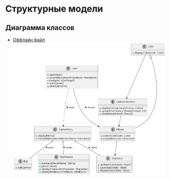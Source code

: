 # Структурные модели
## Диаграмма классов
* [Оффлайн файл](diagrams/class_diagram.puml)
![Диаграмма классов](diagrams/class_diagram.png)